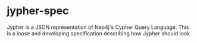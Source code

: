 # jypher-spec

Jypher is a JSON representation of Neo4j's Cypher Query Language.
This is a loose and developing specification describing how Jypher should look.